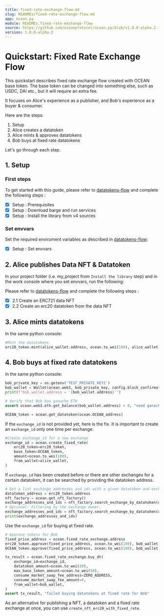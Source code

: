 ```yaml
---
title: fixed-rate-exchange-flow.md
slug: READMEs/fixed-rate-exchange-flow.md
app: ocean.py
module: READMEs.fixed-rate-exchange-flow
source: https://github.com/oceanprotocol/ocean.py/blob/v1.0.0-alpha.2-1-g9fb6083/READMEs/fixed-rate-exchange-flow.md
version: 1.0.0-alpha.2
---
```

<!--
Copyright 2022 Ocean Protocol Foundation
SPDX-License-Identifier: Apache-2.0
-->

# Quickstart: Fixed Rate Exchange Flow

This quickstart describes fixed rate exchange flow created with OCEAN base token.
The base token can be changed into something else, such as USDC, DAI etc., but
it will require an extra fee.

It focuses on Alice's experience as a publisher, and Bob's experience as a buyer & consumer.

Here are the steps:

1.  Setup
2.  Alice creates a datatoken
3.  Alice mints & approves datatokens
4.  Bob buys at fixed rate datatokens

Let's go through each step.

## 1. Setup

### First steps

To get started with this guide, please refer to [datatokens-flow](datatokens-flow.md) and complete the following steps :
- [x] Setup : Prerequisites
- [x] Setup : Download barge and run services
- [x] Setup : Install the library from v4 sources

### Set envvars

Set the required enviroment variables as described in [datatokens-flow](datatokens-flow.md):
- [x] Setup : Set envvars

## 2. Alice publishes Data NFT & Datatoken

In your project folder (i.e. my_project from `Install the library` step) and in the work console where you set envvars, run the following:

Please refer to [datatokens-flow](datatokens-flow.md) and complete the following steps :
- [x] 2.1 Create an ERC721 data NFT
- [x] 2.2 Create an erc20 datatoken from the data NFT

## 3. Alice mints datatokens

In the same python console:
```python
#Mint the datatokens
erc20_token.mint(alice_wallet.address, ocean.to_wei(100), alice_wallet)
```

## 4. Bob buys at fixed rate datatokens

In the same python console:
```python
bob_private_key = os.getenv('TEST_PRIVATE_KEY2')
bob_wallet = Wallet(ocean.web3, bob_private_key, config.block_confirmations, config.transaction_timeout)
print(f"bob_wallet.address = '{bob_wallet.address}'")

# Verify that Bob has ganache ETH
assert ocean.web3.eth.get_balance(bob_wallet.address) > 0, "need ganache ETH"

OCEAN_token = ocean.get_datatoken(ocean.OCEAN_address)
```

If the `exchange_id` is not provided yet, here is the fix.
It is important to create an `exchange_id` only one time per exchange.

```python
#Create exchange_id for a new exchange
exchange_id = ocean.create_fixed_rate(
    erc20_token=erc20_token,
    base_token=OCEAN_token,
    amount=ocean.to_wei(100),
    from_wallet=alice_wallet,
)
```

If `exchange_id` has been created before or there are other
exchanges for a certain datatoken, it can be searched by
providing the datatoken address.

```python
# Get a list exchange addresses and ids with a given datatoken and exchange owner.
datatoken_address = erc20_token.address
nft_factory = ocean.get_nft_factory()
exchange_addresses_and_ids = nft_factory.search_exchange_by_datatoken(ocean.fixed_rate_exchange, datatoken_address)
# Optional: Filtering by the exchange owner.
exchange_addresses_and_ids = nft_factory.search_exchange_by_datatoken(ocean.fixed_rate_exchange, datatoken_address, alice_wallet.address)
print(exchange_addresses_and_ids)
```

Use the `exchange_id` for buying at fixed rate.

```python
# Approve tokens for Bob
fixed_price_address = ocean.fixed_rate_exchange.address
erc20_token.approve(fixed_price_address, ocean.to_wei(100), bob_wallet)
OCEAN_token.approve(fixed_price_address, ocean.to_wei(100), bob_wallet)

tx_result = ocean.fixed_rate_exchange.buy_dt(
    exchange_id=exchange_id,
    datatoken_amount=ocean.to_wei(20),
    max_base_token_amount=ocean.to_wei(50),
    consume_market_swap_fee_address=ZERO_ADDRESS,
    consume_market_swap_fee_amount=0,
    from_wallet=bob_wallet,
)
assert tx_result, "failed buying datatokens at fixed rate for Bob"
```

As an alternative for publishing a NFT, a datatoken and a fixed rate exchange at once, you can use `create_nft_erc20_with_fixed_rate`.